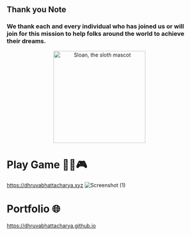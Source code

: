 ## Thank you Note

### We thank each and every individual who has joined us or will join for this mission to help folks around the world to achieve their dreams.

<p align="center">
  <img alt="Sloan, the sloth mascot" width="250px" src="https://thumbs.gfycat.com/EqualAfraidAntelope-max-1mb.gif">
   <br>
</p>

# Play Game 🧩🎲🎮

https://dhruvabhattacharya.xyz
![Screenshot (1)](https://user-images.githubusercontent.com/81157256/193313713-bbb7e49a-00ce-405f-b397-220584a41d4e.png)

# Portfolio 🌐

https://dhruvabhattacharya.github.io
